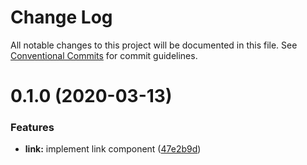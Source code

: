 # Change Log

All notable changes to this project will be documented in this file.
See [Conventional Commits](https://conventionalcommits.org) for commit guidelines.

# 0.1.0 (2020-03-13)


### Features

* **link:** implement link component ([47e2b9d](https://github.com/moki/mokui/commit/47e2b9d76fa0821496bf4ebec2878e7200b46e1b))

